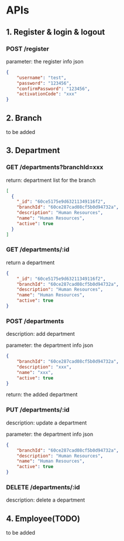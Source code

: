 # APIs 

## 1. Register & login & logout
### POST /register
parameter: the register info json
```json
{
    "username": "test",
    "password": "123456",
    "confirmPassword": "123456",
    "activationCode": "xxx"
}
```
## 2. Branch

to be added

## 3. Department

### GET /departments?branchId=xxx
return: department list for the branch
```json
[
  {
    "_id": "60ce5175e9d63211349116f2",
    "branchId": "60ce287cad08cf5b0d94732a",
    "description": "Human Resources",
    "name": "Human Resources",
    "active": true
  }
]
```

### GET /departments/:id
return a department 
```json
{
    "_id": "60ce5175e9d63211349116f2",
    "branchId": "60ce287cad08cf5b0d94732a",
    "description": "Human Resources",
    "name": "Human Resources",
    "active": true
}
```

### POST /departments
description: add department

parameter: the department info json
```json
{
    "branchId": "60ce287cad08cf5b0d94732a",
    "description": "xxx",
    "name": "xxx",
    "active": true
}
```
return: the added department

### PUT /departments/:id
description: update a department

parameter: the department info json
```json
{
    "branchId": "60ce287cad08cf5b0d94732a",
    "description": "Human Resources",
    "name": "Human Resources",
    "active": true
}
```

### DELETE /departments/:id
description: delete a department

## 4. Employee(TODO)

to be added